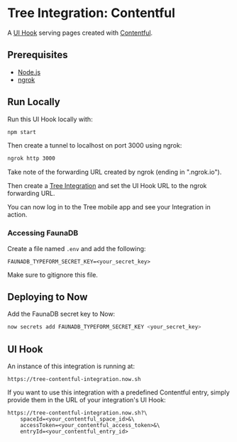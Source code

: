 # Tree Integration: Contentful

A [UI Hook](https://treedocs.now.sh/docs/v1/hooks/ui/introduction/) serving pages created with [Contentful](https://www.contentful.com/).

## Prerequisites

- [Node.js](https://nodejs.org)
- [ngrok](https://ngrok.com)

## Run Locally

Run this UI Hook locally with:

```bash
npm start
```

Then create a tunnel to localhost on port 3000 using ngrok:

```bash
ngrok http 3000
```

Take note of the forwarding URL created by ngrok (ending in ".ngrok.io").

Then create a [Tree Integration](https://treedocs.now.sh/docs/v1/getting-started/) and set the UI Hook URL to the ngrok forwarding URL.

You can now log in to the Tree mobile app and see your Integration in action.

### Accessing FaunaDB

Create a file named `.env` and add the following:

```
FAUNADB_TYPEFORM_SECRET_KEY=<your_secret_key>
```

Make sure to gitignore this file.

## Deploying to Now

Add the FaunaDB secret key to Now:

```bash
now secrets add FAUNADB_TYPEFORM_SECRET_KEY <your_secret_key>
```

## UI Hook

An instance of this integration is running at:

```
https://tree-contentful-integration.now.sh
```

If you want to use this integration with a predefined Contentful entry, simply provide them in the URL of your integration's UI Hook:

```
https://tree-contentful-integration.now.sh?\
    spaceId=<your_contentful_space_id>&\
    accessToken=<your_contentful_access_token>&\
    entryId=<your_contentful_entry_id>
```